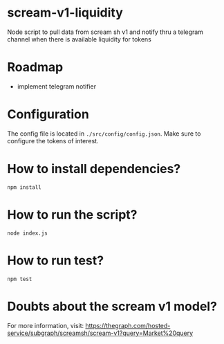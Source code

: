 # scream-v1-liquidity
Node script to pull data from scream sh v1 and notify thru a telegram channel when there is available liquidity for tokens

# Roadmap
* implement telegram notifier


# Configuration
The config file is located in `./src/config/config.json`. Make sure to configure the tokens of interest.

# How to install dependencies?

```
npm install
```

# How to run the script?

```
node index.js
```

# How to run test?

```
npm test
```

# Doubts about the scream v1 model?
For more information, visit: https://thegraph.com/hosted-service/subgraph/screamsh/scream-v1?query=Market%20query

